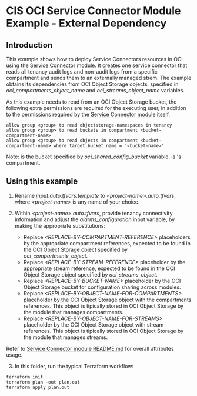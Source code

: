 # CIS OCI Service Connector Module Example - External Dependency

## Introduction

This example shows how to deploy Service Connectors resources in OCI using the [Service Connector module](../..). It creates one service connector that reads all tenancy audit logs and non-audit logs from a specific compartment and sends them to an externally managed strem. The example obtains its dependencies from OCI Object Storage objects, specified in *oci_compartments_object_name* and *oci_streams_object_name* variables.

As this example needs to read from an OCI Object Storage bucket, the following extra permissions are required for the executing user, in addition to the permissions required by the [Service Connector module](../..) itself.

```
allow group <group> to read objectstorage-namespaces in tenancy
allow group <group> to read buckets in compartment <bucket-compartment-name>
allow group <group> to read objects in compartment <bucket-compartment-name> where target.bucket.name = '<bucket-name>'
```

Note: *<bucket-name>* is the bucket specified by *oci_shared_config_bucket* variable. *<bucket-compartment-name>* is *<bucket-name>*'s compartment.

## Using this example
1. Rename *input.auto.tfvars.template* to *\<project-name\>.auto.tfvars*, where *\<project-name\>* is any name of your choice.

2. Within *\<project-name\>.auto.tfvars*, provide tenancy connectivity information and adjust the *alarms_configuration* input variable, by making the appropriate substitutions:
   - Replace *\<REPLACE-BY-COMPARTMENT-REFERENCE\>* placeholders by the appropriate compartment references, expected to be found in the OCI Object Storage object specified by *oci_compartments_object*.
   - Replace *\<REPLACE-BY-STREAM-REFERENCE\>* placeholder by the appropriate stream reference, expected to be found in the OCI Object Storage object specified by *oci_streams_object*.
   - Replace *\<REPLACE-BY-BUCKET-NAME\>* placeholder by the OCI Object Storage bucket for configuration sharing across modules.
   - Replace *\<REPLACE-BY-OBJECT-NAME-FOR-COMPARTMENTS\>* placeholder by the OCI Object Storage object with the compartments references. This object is tipically stored in OCI Object Storage by the module that manages compartments.
   - Replace *\<REPLACE-BY-OBJECT-NAME-FOR-STREAMS\>* placeholder by the OCI Object Storage object with stream references. This object is tipically stored in OCI Object Storage by the module that manages streams.

Refer to [Service Connector module README.md](../../README.md) for overall attributes usage.

3. In this folder, run the typical Terraform workflow:
```
terraform init
terraform plan -out plan.out
terraform apply plan.out
```
